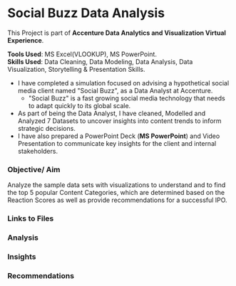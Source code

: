 # Social Buzz Data Analysis
This Project is part of **Accenture Data Analytics and Visualization Virtual Experience**.<br>

**Tools Used**: MS Excel(VLOOKUP), MS PowerPoint.<br>
**Skills Used**: Data Cleaning, Data Modeling, Data Analysis, Data Visualization, Storytelling & Presentation Skills.

- I have completed a simulation focused on advising a hypothetical social media client named "Social Buzz", as a Data Analyst at Accenture.
    - "Social Buzz" is a fast growing social media technology that needs to adapt quickly to its global scale.
- As part of being the Data Analyst, I have cleaned, Modelled and Analyzed 7 Datasets to uncover insights into content trends to inform strategic decisions.
- I have also prepared a PowerPoint Deck (**MS PowerPoint**) and Video Presentation to communicate key insights for the client and internal stakeholders.

### Objective/ Aim 
Analyze the sample data sets with visualizations to understand and to find the top 5 popular Content Categories, which are determined based on the Reaction Scores as well as provide recommendations for a successful IPO.

### Links to Files

### Analysis

### Insights

### Recommendations
